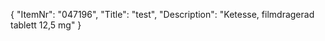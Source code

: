 {
  "ItemNr": "047196",
  "Title": "test",
  "Description": "Ketesse, filmdragerad tablett 12,5 mg"
}